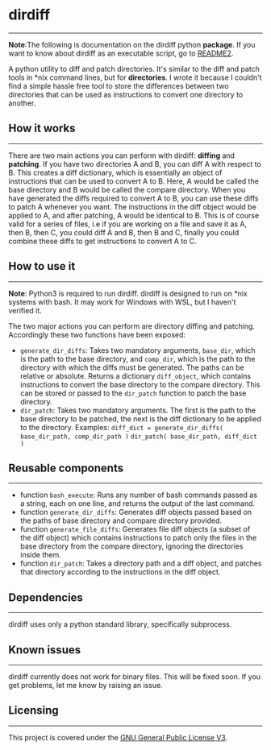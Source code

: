 # dirdiff

-----------------------------------------------------------------

**Note**:The following is documentation on the dirdiff python **package**. If you want to know about dirdiff as an executable script, go to [README2](https://github.com/vishant-nambiar/dirdiff/blob/main/README2.md). 

A python utility to diff and patch directories. It's similar to the diff and patch tools in \*nix command lines, but for **directories**. I wrote it because I couldn't find a simple hassle free tool to store the differences between two directories that can be used as instructions to convert one directory to another.

## How it works

------------------------------

There are two main actions you can perform with dirdiff: **diffing** and **patching**.
If you have two directories A and B, you can diff A with respect to B. This creates a diff dictionary, which is essentially an object of instructions that can be used to convert A to B. Here, A would be called the base directory and B would be called the compare directory.
When you have generated the diffs required to convert A to B, you can use these diffs to patch A whenever you want. The instructions in the diff object would be applied to A, and after patching, A would be identical to B. This is of course valid for a series of files, i.e if you are working on a file and save it as A, then B, then C, you could diff A and B, then B and C, finally you could combine these diffs to get instructions to convert A to C.

## How to use it

------------------------------------------------

**Note**: Python3 is required to run dirdiff. dirdiff is designed to run on *nix systems with bash. It may work for Windows with WSL, but I haven't verified it.

The two major actions you can perform are directory diffing and patching. Accordingly these two functions have been exposed:
- `generate_dir_diffs`: Takes two mandatory arguments, `base_dir`, which is the path to the base directory, and `comp_dir`, which is the path to the directory with which the diffs must be generated. The paths can be relative or absolute. Returns a dictionary `diff_object`, which contains instructions to convert the base directory to the compare directory. This can be stored or passed to the `dir_patch` function to patch the base directory.
- `dir_patch`: Takes two mandatory arguments. The first is the path to the base directory to be patched, the next is the diff dictionary to be applied to the directory.
Examples:
`diff_dict = generate_dir_diffs( base_dir_path, comp_dir_path )`
`dir_patch( base_dir_path, diff_dict )`

## Reusable components

--------------------------------------------

- function `bash_execute`: Runs any number of bash commands passed as a string, each on one line, and returns the output of the last command.
- function `generate_dir_diffs`: Generates diff objects passed based on the paths of base directory and compare directory provided.
- function `generate_file_diffs`: Generates file diff objects (a subset of the diff object) which contains instructions to patch only the files in the base directory from the compare directory, ignoring the directories inside them.
- function `dir_patch`: Takes a directory path and a diff object, and patches that directory according to the instructions in the diff object.

## Dependencies
------------------------------------------------
dirdiff uses only a python standard library, specifically subprocess.

## Known issues

------------------------------------------

dirdiff currently does not work for binary files. This will be fixed soon.
If you get problems, let me know by raising an issue.

## Licensing
--------------------------------------------
This project is covered under the [GNU General Public License V3](https://www.gnu.org/licenses/gpl-3.0.en.html).

